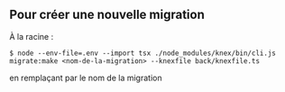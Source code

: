 ## Pour créer une nouvelle migration
À la racine :

```shell
$ node --env-file=.env --import tsx ./node_modules/knex/bin/cli.js migrate:make <nom-de-la-migration> --knexfile back/knexfile.ts
```
en remplaçant <nom-de-la-migration> par le nom de la migration

